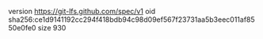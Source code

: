 version https://git-lfs.github.com/spec/v1
oid sha256:ce1d9141192cc294f418bdb94c98d09ef567f23731aa5b3eec011af8550e0fe0
size 930
